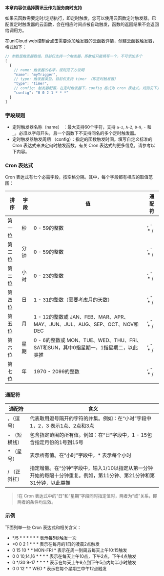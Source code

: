 **本章内容仅选择腾讯云作为服务商时支持**

如果云函数需要定时/定期执行，即定时触发，您可以使用云函数定时触发器。已配置定时触发器的云函数，会在相应时间点被自动触发，函数的返回结果不会返回给调用方。

<!-- 在需要添加触发器的云函数目录下新建文件 `config.json`，格式如下：

```js
{
  // triggers 字段是触发器数组，目前仅支持一个触发器，即数组只能填写一个，不可添加多个
  "triggers": [
    {
      // name: 触发器的名字，规则见下方说明
      "name": "myTrigger",
      // type: 触发器类型，目前仅支持 timer （即定时触发器）
      "type": "timer",
      // config: 触发器配置，在定时触发器下，config 格式为 cron 表达式，规则见下方说明
      "config": "0 0 2 1 * * *"
    }
  ]
}
``` -->

在uniCloud web控制台点击需要添加触发器的云函数详情，创建云函数触发器，格式如下：

```js
// 参数是触发器数组，目前仅支持一个触发器，即数组只能填写一个，不可添加多个
[
  {
    // name: 触发器的名字，规则见下方说明
    "name": "myTrigger",
    // type: 触发器类型，目前仅支持 timer （即定时触发器）
    "type": "timer",
    // config: 触发器配置，在定时触发器下，config 格式为 cron 表达式，规则见下方说明
    "config": "0 0 2 1 * * *"
  }
]
```

### 字段规则
- 定时触发器名称（name） ：最大支持60个字符，支持 `a-z`, `A-Z`, `0-9`, `-` 和 `_`。必须以字母开头，且一个函数下不支持同名的多个定时触发器。
- 定时触发器触发周期 （config）：指定的函数触发时间。填写自定义标准的 Cron 表达式来决定何时触发函数。有关 Cron 表达式的更多信息，请参考以下内容。

### Cron 表达式
Cron 表达式有七个必需字段，按空格分隔。其中，每个字段都有相应的取值范围：

|排序| 字段 | 值 | 通配符 |
|--| -- | -- | -- |
|第一位| 秒 | 0 - 59的整数 | , - * / |
|第二位| 分钟 | 0 - 59的整数 | , - * / |
|第三位| 小时 | 0 - 23的整数 | , - * / |
|第四位| 日 | 1 - 31的整数（需要考虑月的天数） | , - * / |
|第五位| 月 | 1 - 12的整数或 JAN、FEB、MAR、APR、MAY、JUN、JUL、AUG、SEP、OCT、NOV和DEC | , - * / |
|第六位| 星期 | 0 - 6的整数或 MON、TUE、WED、THU、FRI、SAT和SUN，其中0指星期一，1指星期二，以此类推 | , - * / |
|第七位| 年 | 1970 - 2099的整数 | , - * / |

### 通配符

| 通配符 | 含义 |
| -- | -- |
| ，（逗号） | 代表取用逗号隔开的字符的并集。例如：在“小时”字段中 1，2，3 表示1点、2点和3点 |
| - （短横线）| 包含指定范围的所有值。例如：在“日”字段中，1 - 15包含指定月份的1号到15号 |
| * （星号） | 表示所有值。在“小时”字段中，* 表示每个小时 |
| / （正斜杠） | 指定增量。在“分钟”字段中，输入1/10以指定从第一分钟开始的每隔十分钟重复。例如，第11分钟、第21分钟和第31分钟，以此类推 |


>!在 Cron 表达式中的“日”和“星期”字段同时指定值时，两者为“或”关系，即两者的条件均生效。

### 示例
下面列举一些 Cron 表达式和相关含义：
-  */5 * * * * * * 表示每5秒触发一次
- *0 0 2 1 * * * 表示在每月的1日的凌晨2点触发
-  0 15 10 * * MON-FRI * 表示在周一到周五每天上午10:15触发
- 0 0 10,14,16 * * * * 表示在每天上午10点，下午2点，下午4点触发
-  0 */30 9-17 * * * * 表示在每天上午9点到下午5点内每半小时触发
-  0 0 12 * * WED * 表示在每个星期三中午12点触发